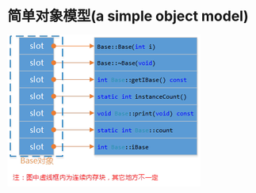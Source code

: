 # 简单对象模型(a simple object model)

![alt simple object model](https://github.com/shaofeichang/daily_test/blob/object_model/simple_object_model.png?raw=true)
